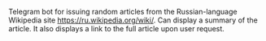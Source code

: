 Telegram bot for issuing random articles from the Russian-language Wikipedia site https://ru.wikipedia.org/wiki/.
Can display a summary of the article.
It also displays a link to the full article upon user request.

